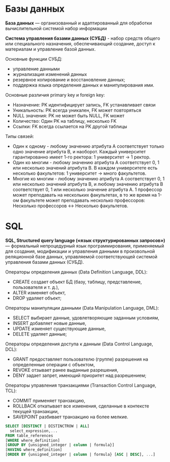 # Базы данных 

**База данных** — организованный и адаптированный для обработки вычислительной системой набор информации

**Система управления базами данных (СУБД)** - набор средств общего или специального назначения, обеспечивающий создание, доступ к материалам и управление базой данных.

Основные функции СУБД:
  - управление данными
  - журнализация изменений данных
  - резервное копирование и восстановление данных;
  - поддержка языка определения данных и манипулирования ими.

Основные различия primary key и foreign key:
  - Назначение: PK идентифицирует запись, FK устанавливает связи
  - Уникальность: PK всегда уникален, FK может повторяться
  - NULL значения: PK не может быть NULL, FK может
  - Количество: Один PK на таблицу, несколько FK
  - Ссылки: FK всегда ссылается на PK другой таблицы

Типы связей:
  - Один к одному - любому значению атрибута А соответствует только одно значение атрибута В, и наоборот.
    Каждый университет гарантированно имеет 1-го ректора: 1 университет → 1 ректор.
  - Один ко многим - любому значению атрибута А соответствует 0, 1 или несколько значений атрибута В.
    В каждом университете есть несколько факультетов: 1 университет → много факультетов.
  - Многие ко многим - любому значению атрибута А соответствует 0, 1 или несколько значений атрибута В, и любому значению атрибута В соответствует 0, 1 или несколько значение атрибута А.
    1 профессор может преподавать на нескольких факультетах, в то же время на 1-ом факультете может преподавать несколько профессоров: Несколько профессоров ↔ Несколько факультетов.

# SQL

**SQL, Structured query language («язык структурированных запросов»)** — формальный непроцедурный язык программирования, применяемый для создания, модификации и управления данными в произвольной реляционной базе данных, управляемой соответствующей системой управления базами данных (СУБД).

Операторы определения данных (Data Definition Language, DDL):
  - CREATE создает объект БД (базу, таблицу, представление, пользователя и т. д.),
  - ALTER изменяет объект,
  - DROP удаляет объект;

Операторы манипуляции данными (Data Manipulation Language, DML):
  - SELECT выбирает данные, удовлетворяющие заданным условиям,
  - INSERT добавляет новые данные,
  - UPDATE изменяет существующие данные,
  - DELETE удаляет данные;
    
Операторы определения доступа к данным (Data Control Language, DCL):
  - GRANT предоставляет пользователю (группе) разрешения на определенные операции с объектом,
  - REVOKE отзывает ранее выданные разрешения,
  - DENY задает запрет, имеющий приоритет над разрешением;

Операторы управления транзакциями (Transaction Control Language, TCL):
  - COMMIT применяет транзакцию,
  - ROLLBACK откатывает все изменения, сделанные в контексте текущей транзакции,
  - SAVEPOINT разбивает транзакцию на более мелкие.

```sql
SELECT [DISTINCT | DISTINCTROW | ALL]
  select_expression,...
FROM table_references
[WHERE where_definition]
[GROUP BY {unsigned_integer | column | formula}]
[HAVING where_definition]
[ORDER BY {unsigned_integer | column | formula} [ASC | DESC], ...]
```
